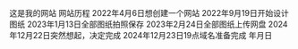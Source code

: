 这是我的网站
网站历程
2022年4月6日想创建一个网站
2022年9月19日开始设计图纸
2023年1月13日全部图纸拍照保存
2023年2月24日全部图纸上传网盘
2024年12月22日突然想起，决定完成
2024年12月23日19点域名准备完成
年月日
